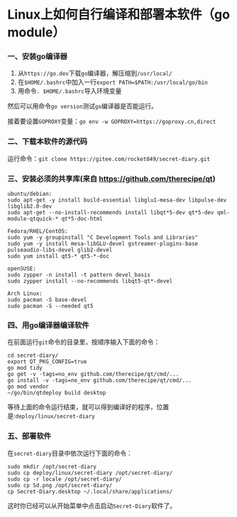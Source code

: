 # Linux上如何自行编译和部署本软件（go module）

### 一、安装go编译器

1. 从`https://go.dev`下载`go`编译器，解压缩到`/usr/local/`
2. 在`$HOME/.bashrc`中加入一行`export PATH=$PATH:/usr/local/go/bin`
3. 用命令`. $HOME/.bashrc`导入环境变量

然后可以用命令`go version`测试`go`编译器是否能运行。

接着要设置`GOPROXY`变量：`go env -w GOPROXY=https://goproxy.cn,direct`

### 二、下载本软件的源代码
运行命令：`git clone https://gitee.com/rocket049/secret-diary.git`

### 三、安装必须的共享库(来自 https://github.com/therecipe/qt)
```
ubuntu/debian:
sudo apt-get -y install build-essential libglu1-mesa-dev libpulse-dev libglib2.0-dev
sudo apt-get --no-install-recommends install libqt*5-dev qt*5-dev qml-module-qtquick-* qt*5-doc-html

Fedora/RHEL/CentOS:
sudo yum -y groupinstall "C Development Tools and Libraries"
sudo yum -y install mesa-libGLU-devel gstreamer-plugins-base pulseaudio-libs-devel glib2-devel
sudo yum install qt5-* qt5-*-doc

openSUSE:
sudo zypper -n install -t pattern devel_basis
sudo zypper install --no-recommends libqt5-qt*-devel

Arch Linux:
sudo pacman -S base-devel
sudo pacman -S --needed qt5

```

### 四、用go编译器编译软件
在前面运行`git`命令的目录里，按顺序输入下面的命令：

```
cd secret-diary/
export QT_PKG_CONFIG=true
go mod tidy
go get -v -tags=no_env github.com/therecipe/qt/cmd/...
go install -v -tags=no_env github.com/therecipe/qt/cmd/...
go mod vendor
~/go/bin/qtdeploy build desktop
```

等待上面的命令运行结束，就可以得到编译好的程序，位置是:`deploy/linux/secret-diary`

### 五、部署软件
在`secret-diary`目录中依次运行下面的命令：

```
sudo mkdir /opt/secret-diary
sudo cp deploy/linux/secret-diary /opt/secret-diary/
sudo cp -r locale /opt/secret-diary/
sudo cp Sd.png /opt/secret-diary/
cp Secret-Diary.desktop ~/.local/share/applications/
```

这时你已经可以从开始菜单中点击启动`Secret-Diary`软件了。
